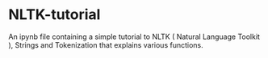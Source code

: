 # NLTK-tutorial
An ipynb file containing a simple tutorial to NLTK ( Natural Language Toolkit ), Strings and Tokenization that explains various functions.
